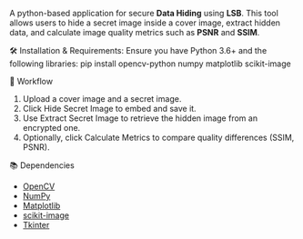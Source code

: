 A python-based  application for secure **Data Hiding** using **LSB**. This tool allows users to hide a secret image inside a cover image, extract hidden data, and calculate image quality metrics such as **PSNR** and **SSIM**.

🛠️ Installation & Requirements:
Ensure you have Python 3.6+ and the following libraries:
pip install opencv-python numpy matplotlib scikit-image

🧪 Workflow
1. Upload a cover image and a secret image.
2. Click Hide Secret Image to embed and save it.
3. Use Extract Secret Image to retrieve the hidden image from an encrypted one.
4. Optionally, click Calculate Metrics to compare quality differences (SSIM, PSNR).

📚 Dependencies
- [OpenCV](https://opencv.org/)
- [NumPy](https://numpy.org/)
- [Matplotlib](https://matplotlib.org/)
- [scikit-image](https://scikit-image.org/)
- [Tkinter](https://wiki.python.org/moin/TkInter)

